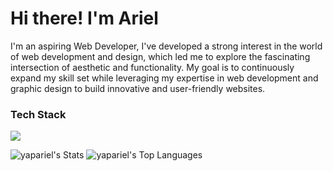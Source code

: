  <h1>Hi there! I'm Ariel</h1> 
<p>I'm an aspiring Web Developer, I've developed a strong interest in the world of web development and design, which led me to explore the fascinating intersection of aesthetic and functionality. My goal is to continuously expand my skill set while leveraging my expertise in web development and graphic design to build innovative and user-friendly websites.</p>

### Tech Stack
<img src="https://skillicons.dev/icons?i=html,css,js,react,git,github,photoshop,figma,vscode&theme=dark&perline=10" />

 ![yapariel's Stats](https://github-readme-stats.vercel.app/api?username=yapariel&theme=vue-dark&show_icons=true&hide_border=true&count_private=true)
 ![yapariel's Top Languages](https://github-readme-stats.vercel.app/api/top-langs/?username=yapariel&theme=vue-dark&show_icons=true&hide_border=true&layout=compact)
                       
